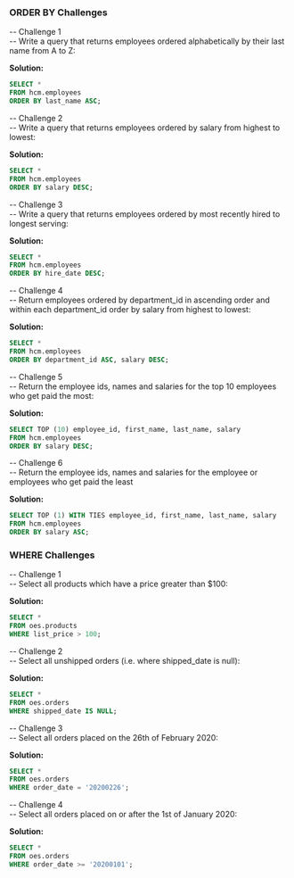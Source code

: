 ### ORDER BY Challenges ###

-- Challenge 1 \
-- Write a query that returns employees ordered alphabetically by their last name from A to Z:

**Solution:**
```sql
SELECT *
FROM hcm.employees
ORDER BY last_name ASC;
```

-- Challenge 2 \
-- Write a query that returns employees ordered by salary from highest to lowest:

**Solution:**
```sql
SELECT *
FROM hcm.employees
ORDER BY salary DESC;
```

-- Challenge 3 \
-- Write a query that returns employees ordered by most recently hired to longest serving:

**Solution:**
```sql
SELECT *
FROM hcm.employees
ORDER BY hire_date DESC;
```

-- Challenge 4 \
-- Return employees ordered by department_id in ascending order and within each department_id order by salary from highest to lowest:

**Solution:**
```sql
SELECT *
FROM hcm.employees
ORDER BY department_id ASC, salary DESC;
```

-- Challenge 5 \
-- Return the employee ids, names and salaries for the top 10 employees who get paid the most:

**Solution:**
```sql
SELECT TOP (10) employee_id, first_name, last_name, salary
FROM hcm.employees
ORDER BY salary DESC;
```

-- Challenge 6 \
-- Return the employee ids, names and salaries for the employee or employees who get paid the least

**Solution:**
```sql
SELECT TOP (1) WITH TIES employee_id, first_name, last_name, salary
FROM hcm.employees
ORDER BY salary ASC;
```

### WHERE Challenges ###

-- Challenge 1 \
-- Select all products which have a price greater than $100:

**Solution:**
```sql
SELECT *
FROM oes.products
WHERE list_price > 100;
```

-- Challenge 2 \
-- Select all unshipped orders (i.e. where shipped_date is null):

**Solution:**
```sql
SELECT *
FROM oes.orders
WHERE shipped_date IS NULL;
```

-- Challenge 3 \
-- Select all orders placed on the 26th of February 2020: 

**Solution:**
```sql
SELECT *
FROM oes.orders
WHERE order_date = '20200226';
```

-- Challenge 4 \
-- Select all orders placed on or after the 1st of January 2020:

**Solution:**
```sql
SELECT *
FROM oes.orders
WHERE order_date >= '20200101';
```
